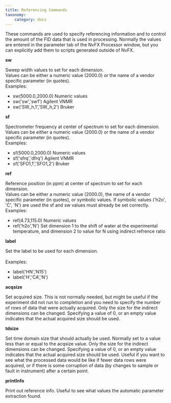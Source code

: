 ```yaml
---
title: Referencing Commands
taxonomy:
    category: docs
---
```



These commands are used to specify referencing information and to control the amount of the FID data that is used in processing.  Normally the values are entered in the parameter tab of the NvFX Processor window, but you can explicitly add them to scripts generated outside of NvFX.

**sw**

Sweep width values to set for each dimension.<br> Values can be either a numeric value (2000.0) or the name of a vendor specific parameter (in quotes). <br>Examples: <ul> <li>sw(5000.0,2000.0) Numeric values</li> <li>sw('sw','sw1') Agilent VNMR</li> <li>sw('SW_h,1','SW_h,2') Bruker</li> </ul>



**sf**

Spectrometer frequency at center of spectrum to set for each dimension.<br> Values can be either a numeric value (2000.0) or the name of a vendor specific parameter (in quotes). <br>Examples: <ul> <li>sf(5000.0,2000.0) Numeric values</li> <li>sf('sfrq','dfrq') Agilent VNMR</li> <li>sf('SFO1,1','SFO1,2') Bruker</li> </ul>



**ref**

Reference position (in ppm) at center of spectrum to set for each dimension.<br> Values can be either a numeric value (2000.0), the name of a vendor specific parameter (in quotes), or symbolic values. If symbolic values ('h2o', 'C', 'N') are used the sf and sw values must already be set correctly. <br>Examples: <ul> <li>ref(4.73,115.0) Numeric values</li> <li>ref('h2o','N') Set dimension 1 to the shift of water at the experimental temperature, and dimension 2 to value for N using indirect refrence ratio</li> </ul>



**label**

Set the label to be used for each dimension.<br> <br>Examples: <ul> <li>label('HN','N15') </li> <li>label('H','CA','N') </li> </ul>



**acqsize**

Set acquired size. This is not normally needed, but might be useful if the experiment did not run to completion and you need to specify the number of rows of data that were actually acquired.  Only the size for the indirect dimensions can be changed.  Specifying a value of 0, or an empty value indicates that the actual acquired size should be used.



**tdsize**

Set time domain size that should actually be used.  Normally set to a value less than or equal to the acqsize value. Only the size for the indirect dimensions can be changed.  Specifying a value of 0, or an empty value indicates that the actual acquired size should be used.  Useful if you want to see what the processed data would be like if fewer data rows were acquired, or if there is some corruption of data (by changes to sample or fault in instrument) after a certain point.



**printInfo**

Print out reference info. Useful to see what values the automatic parameter extraction found.

